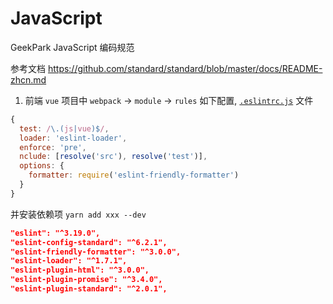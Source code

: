 # JavaScript
GeekPark JavaScript 编码规范

参考文档 https://github.com/standard/standard/blob/master/docs/README-zhcn.md

1. 前端 `vue` 项目中 `webpack` -> `module` -> `rules` 如下配置, [`.eslintrc.js`](https://github.com/GeekPark/JavaScript/blob/master/.eslintrc.js) 文件
``` JavaScript
{
  test: /\.(js|vue)$/,
  loader: 'eslint-loader',
  enforce: 'pre',
  nclude: [resolve('src'), resolve('test')],
  options: {
    formatter: require('eslint-friendly-formatter')
  }
}
```
并安装依赖项 `yarn add xxx --dev`
``` json
"eslint": "^3.19.0",
"eslint-config-standard": "^6.2.1",
"eslint-friendly-formatter": "^3.0.0",
"eslint-loader": "^1.7.1",
"eslint-plugin-html": "^3.0.0",
"eslint-plugin-promise": "^3.4.0",
"eslint-plugin-standard": "^2.0.1",
```
